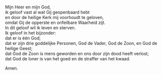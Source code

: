 Mijn Heer en mijn God,\
ik geloof vast al wat Gij geopenbaard hebt\
en door de heilige Kerk mij voorhoudt te geloven,\
omdat Gij de opperste en onfeilbare Waarheid zijt.\
In dit geloof wil ik leven en sterven.\
Ik geloof in het bijzonder:\
dat er is één God;\
dat er zijn drie goddelijke Personen, God de Vader, God de Zoon, en God
de heilige Geest;\
dat God de Zoon is mens geworden en ons door zijn dood heeft verlost;\
dat God de loner is van het goed en de straffer van het kwaad.

Amen.

